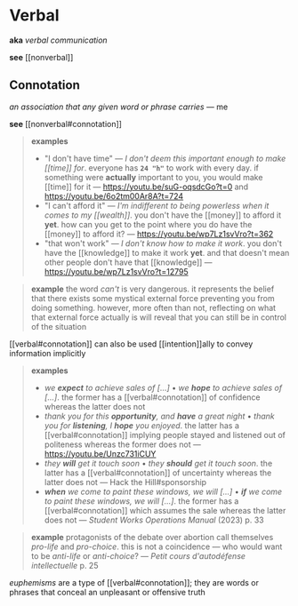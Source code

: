 # Verbal

**aka** _verbal communication_

**see** [[nonverbal]]

## Connotation

_an association that any given word or phrase carries_ &mdash; me

**see** [[nonverbal#connotation]]

> **examples**
>
> - "I don't have time" &mdash; _I don't deem this important enough to make [[time]] for_. everyone has **`24 "h"`** to work with every day. if something were **actually** important to you, you would make [[time]] for it &mdash; <https://youtu.be/suG-oqsdcGo?t=0> and <https://youtu.be/6o2tm00Ar8A?t=724>
> - "I can't afford it" &mdash; _I'm indifferent to being powerless when it comes to my [[wealth]]_. you don't have the [[money]] to afford it **yet**. how can you get to the point where you do have the [[money]] to afford it? &mdash; <https://youtu.be/wp7Lz1svVro?t=362>
> - "that won't work" &mdash; _I don't know how to make it work_. you don't have the [[knowledge]] to make it work **yet**. and that doesn't mean other people don't have that [[knowledge]] &mdash; <https://youtu.be/wp7Lz1svVro?t=12795>

> **example** the word _can't_ is very dangerous. it represents the belief that there exists some mystical external force preventing you from doing something. however, more often than not, reflecting on what that external force actually is will reveal that you can still be in control of the situation

[[verbal#connotation]] can also be used [[intention]]ally to convey information implicitly

> **examples**
>
> - _we **expect** to achieve sales of [...]_ &bull; _we **hope** to achieve sales of [...]_. the former has a [[verbal#connotation]] of confidence whereas the latter does not
> - _thank you for this **opportunity**, and **have** a great night_ &bull; _thank you for **listening**, I **hope** you enjoyed_. the latter has a [[verbal#connotation]] implying people stayed and listened out of politeness whereas the former does not &mdash; <https://youtu.be/Unzc731iCUY>
> - _they **will** get it touch soon_ &bull; _they **should** get it touch soon_. the latter has a [[verbal#connotation]] of uncertainty whereas the latter does not &mdash; Hack the Hill#sponsorship
> - _**when** we come to paint these windows, we will [...]_ &bull; _**if** we come to paint these windows, we will [...]_. the former has a [[verbal#connotation]] which assumes the sale whereas the latter does not &mdash; _Student Works Operations Manual_ (2023) p. 33

> **example** protagonists of the debate over abortion call themselves _pro-life_ and _pro-choice_. this is not a coincidence &mdash; who would want to be _anti-life_ or _anti-choice_? &mdash; _Petit cours d'autodéfense intellectuelle_ p. 25

_euphemisms_ are a type of [[verbal#connotation]]; they are words or phrases that conceal an unpleasant or offensive truth
